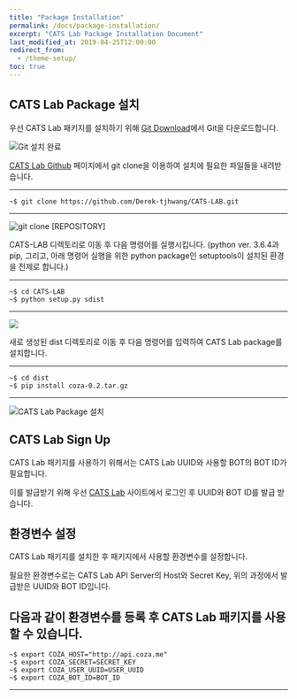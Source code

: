 ```yaml
---
title: "Package Installation"
permalink: /docs/package-installation/
excerpt: "CATS Lab Package Installation Document"
last_modified_at: 2019-04-25T12:00:00
redirect_from:
  - /theme-setup/
toc: true
---
```



## CATS Lab Package 설치


우선 CATS Lab 패키지를 설치하기 위해 [Git Download](https://git-scm.com/downloads)에서 Git을 다운로드합니다.

![Git 설치 완료](https://user-images.githubusercontent.com/47657715/56722755-ab5e3c80-6782-11e9-980a-9f91bbea76e4.png)  

  


[CATS Lab Github](https://github.com/Derek-tjhwang/CATS-LAB) 페이지에서 git clone을 이용하여 설치에 필요한 파일들을 내려받습니다.

-----------------------------  
`~$ git clone https://github.com/Derek-tjhwang/CATS-LAB.git`  
  
-----------------------------  

![git clone [REPOSITORY]](https://user-images.githubusercontent.com/47657715/56722802-c3ce5700-6782-11e9-93f0-5e94b15e03a7.png)  

  


CATS-LAB 디렉토리로 이동 후 다음 명령어를 실행시킵니다.
(python ver. 3.6.4과 pip, 그리고, 아래 명령어 실행을 위한 python package인 setuptools이 설치된 환경을 전제로 합니다.) 
 
-----------------------------  
`~$ cd CATS-LAB`  
`~$ python setup.py sdist`  

-----------------------------  

![](https://user-images.githubusercontent.com/47657715/56723358-c41b2200-6783-11e9-8f52-395d1ce103b2.png)  
  
  

  

새로 생성된 dist 디렉토리로 이동 후 다음 명령어를 입력하여 CATS Lab package를 설치합니다.

-----------------------------  
`~$ cd dist`  
`~$ pip install coza-0.2.tar.gz`  

-----------------------------  
![CATS Lab Package 설치](https://user-images.githubusercontent.com/47657715/56723116-4d7e2480-6783-11e9-870e-7bfdfe618cd8.png)  



  
## CATS Lab Sign Up

CATS Lab 패키지를 사용하기 위해서는 CATS Lab UUID와 사용할 BOT의 BOT ID가 필요합니다.

이를 발급받기 위해 우선 [CATS Lab](https://coza.me/home) 사이트에서 로그인 후 UUID와 BOT ID를 발급 받습니다.




## 환경변수 설정  

CATS Lab 패키지를 설치한 후 패키지에서 사용할 환경변수를 설정합니다. 

필요한 환경변수로는 CATS Lab API Server의 Host와 Secret Key, 위의 과정에서 발급받은 UUID와 BOT ID입니다.

다음과 같이 환경변수를 등록 후 CATS Lab 패키지를 사용할 수 있습니다.
-----------------------------
`~$ export COZA_HOST="http://api.coza.me"`  
`~$ export COZA_SECRET=SECRET_KEY`  
`~$ export COZA_USER_UUID=USER_UUID`  
`~$ export COZA_BOT_ID=BOT_ID`  

-----------------------------  









